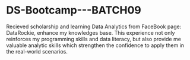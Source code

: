 # DS-Bootcamp---BATCH09

Recieved scholarship and learning Data Analytics from FaceBook page: DataRockie, enhance my knowledges base. 
This experience not only reinforces my programming skills and data literacy, but also provide me valuable analytic skills 
which strengthen the confidence to apply them in the real-world scenarios.
